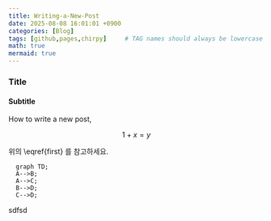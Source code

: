 ```yaml
---
title: Writing-a-New-Post
date: 2025-08-08 16:01:01 +0900
categories: [Blog]
tags: [github,pages,chirpy]     # TAG names should always be lowercase
math: true
mermaid: true
---
```


### Title

#### Subtitle

How to write a new post,

$$\begin{equation}
1+x=y
\label{eq:first}
\end{equation}$$


위의 \eqref{first} 를 참고하세요.

```mermaid
  graph TD;
  A-->B;
  A-->C;
  B-->D;
  C-->D;
```

sdfsd
